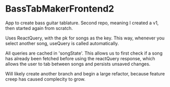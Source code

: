 # BassTabMakerFrontend2

App to create bass guitar tablature. Second repo, meaning I created a v1, then started again from scratch.

Uses ReactQuery, with the pk for songs as the key. This way, whenever you select another song, useQuery is called automatically.

All queries are cached in 'songState'. This allows us to first check if a song has already been fetched before using the reactQuery response, which allows the user to tab between songs and persists unsaved changes.

Will likely create another branch and begin a large refactor, because feature creep has caused complecity to grow.


